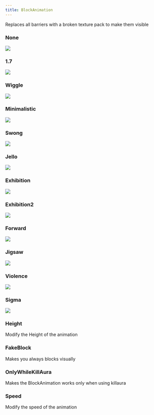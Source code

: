 ```yaml
---
title: BlockAnimation
---
```

Replaces all barriers with a broken texture pack to make them visible


### None

<img src="https://i.imgur.com/sSahgFy.gif">

### 1.7

<img src="https://i.imgur.com/fSprSHa.gif">

### Wiggle

<img src="https://i.imgur.com/1THP2ue.gif">

### Minimalistic

<img src="https://i.imgur.com/4r45ZTj.gif">

### Swong

<img src="https://i.imgur.com/gK7q53K.gif">

### Jello

<img src="https://i.imgur.com/U3lnc1v.gif">

### Exhibition

<img src="https://i.imgur.com/7Clg7Ir.gif">

### Exhibition2

<img src="https://i.imgur.com/lPJ7gYK.gif">

### Forward

<img src="https://i.imgur.com/q6KfDlz.gif">

### Jigsaw

<img src="https://i.imgur.com/2RcufDU.gif">

### Violence

<img src="https://i.imgur.com/ygL35y9.gif">

### Sigma

<img src="https://i.imgur.com/Ir7Xzf9.gif">


### Height

Modify the Height of the animation

### FakeBlock

Makes you always blocks visually

### OnlyWhileKillAura

Makes the BlockAnimation works only when using killaura

### Speed

Modify the speed of the animation